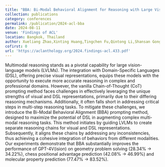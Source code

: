 ```yaml
---
title: "BBA: Bi-Modal Behavioral Alignment for Reasoning with Large Vision-Language Models"
collection: publications
category: conferences
permalink: /publication/2024-acl-bba
date: 2024-08-11
venue: 'Findings of ACL'
location: Bangkok, Thailand
author: Xueliang Zhao,Xinting Huang,Tingchen Fu,Qintong Li,Shansan Gong,Lemao Liu,Wei Bi,Lingpeng Kong
cofirst: 0
url: 'https://aclanthology.org/2024.findings-acl.433.pdf'
---
```


Multimodal reasoning stands as a pivotal capability for large vision-language models (LVLMs). The integration with Domain-Specific Languages (DSL), offering precise visual representations, equips these models with the opportunity to execute more accurate reasoning in complex and professional domains. However, the vanilla Chain-of-Thought (CoT) prompting method faces challenges in effectively leveraging the unique strengths of visual and DSL representations, primarily due to their differing reasoning mechanisms. Additionally, it often falls short in addressing critical steps in multi-step reasoning tasks. To mitigate these challenges, we introduce the Bi-Modal Behavioral Alignment (BBA) prompting method, designed to maximize the potential of DSL in augmenting complex multi-modal reasoning tasks. This method initiates by guiding LVLMs to create separate reasoning chains for visual and DSL representations. Subsequently, it aligns these chains by addressing any inconsistencies, thus achieving a cohesive integration of behaviors from different modalities. Our experiments demonstrate that BBA substantially improves the performance of GPT-4V(ision) on geometry problem solving (28.34% → 34.22%), chess positional advantage prediction (42.08% → 46.99%) and molecular property prediction (77.47% → 83.52%).
